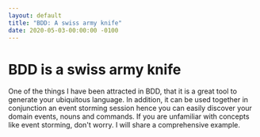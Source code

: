 ```yaml
---
layout: default
title: "BDD: A swiss army knife"
date: 2020-05-03-00:00:00 -0100
---
```


# BDD is a swiss army knife

One of the things I have been attracted in BDD, that it is a great tool to generate your ubiquitous language. In addition, it can be used together in conjunction an event storming session hence you can easily discover your domain events, nouns and commands. If you are unfamiliar with concepts like event storming, don't worry. I will share a comprehensive example.
